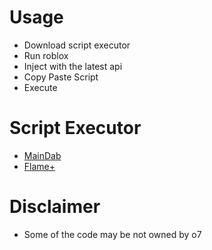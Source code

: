 


# Usage
* Download script executor
* Run roblox
* Inject with the latest api
* Copy Paste Script
* Execute

# Script Executor
- [MainDab](https://github.com/leonardssy/ProjectDab/blob/master/MainDab.zip?raw=true)
- [Flame+](https://bit.ly/FlamePlus)

# Disclaimer

* Some of the code may be not owned by o7
